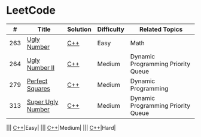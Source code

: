 LeetCode
========

| # | Title | Solution | Difficulty | Related Topics |
|---| ----- | -------- | ---------- | -------------- |
|263|[Ugly Number](https://leetcode.com/problems/ugly-number/)| [C++](./algorithms/cpp/263.cpp)|Easy|Math
|264|[Ugly Number II](https://leetcode.com/problems/ugly-number-ii/)| [C++](./algorithms/cpp/264.cpp)|Medium|Dynamic Programming Priority Queue
|279|[Perfect Squares](https://leetcode.com/problems/perfect-squares/description/)| [C++](./algorithms/cpp/279.cpp)|Medium|Dynamic Programming
|313|[Super Ugly Number](https://leetcode.com/problems/ugly-number-ii/description/)| [C++](./algorithms/cpp/313.cpp)|Medium|Dynamic Programming Priority Queue


||[]()| [C++](./algorithms/cpp/)|Easy|
||[]()| [C++](./algorithms/cpp/)|Medium|
||[]()| [C++](./algorithms/cpp/)|Hard|
